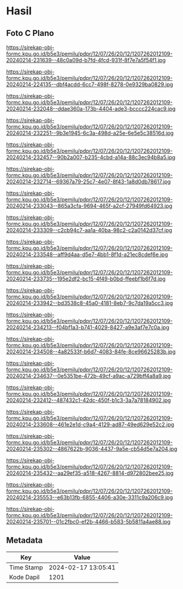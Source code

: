 # Hasil

## Foto C Plano

https://sirekap-obj-formc.kpu.go.id/b5e3/pemilu/pdpr/12/07/26/20/12/1207262012109-20240214-231639--48c0a09d-b7fd-4fcd-931f-8f7e7a5f54f1.jpg

https://sirekap-obj-formc.kpu.go.id/b5e3/pemilu/pdpr/12/07/26/20/12/1207262012109-20240214-224135--dbf4acdd-6cc7-498f-8278-0e9329ba0829.jpg

https://sirekap-obj-formc.kpu.go.id/b5e3/pemilu/pdpr/12/07/26/20/12/1207262012109-20240214-232048--ddae360a-173b-4404-ade3-bcccc224cac9.jpg

https://sirekap-obj-formc.kpu.go.id/b5e3/pemilu/pdpr/12/07/26/20/12/1207262012109-20240214-232251--9b3e1945-6c3a-498d-a25e-6e5e5c38516d.jpg

https://sirekap-obj-formc.kpu.go.id/b5e3/pemilu/pdpr/12/07/26/20/12/1207262012109-20240214-232457--90b2a007-b235-4cbd-a14a-88c3ec94b8a5.jpg

https://sirekap-obj-formc.kpu.go.id/b5e3/pemilu/pdpr/12/07/26/20/12/1207262012109-20240214-232714--69367a79-25c7-4e07-8f43-1a8d0db78617.jpg

https://sirekap-obj-formc.kpu.go.id/b5e3/pemilu/pdpr/12/07/26/20/12/1207262012109-20240214-233043--865a3cfa-9694-465f-a2cf-27949fd64923.jpg

https://sirekap-obj-formc.kpu.go.id/b5e3/pemilu/pdpr/12/07/26/20/12/1207262012109-20240214-233309--c2cb94c7-aa1a-40ba-98c2-c2a0142d37cf.jpg

https://sirekap-obj-formc.kpu.go.id/b5e3/pemilu/pdpr/12/07/26/20/12/1207262012109-20240214-233548--aff9d4aa-d5e7-4bb1-8f1d-a21ec8cdef6e.jpg

https://sirekap-obj-formc.kpu.go.id/b5e3/pemilu/pdpr/12/07/26/20/12/1207262012109-20240214-233735--195e2df2-bc15-4f49-b0bd-ffeebf1b6f7d.jpg

https://sirekap-obj-formc.kpu.go.id/b5e3/pemilu/pdpr/12/07/26/20/12/1207262012109-20240214-233942--bd3538c8-45a0-4181-8eb7-9c7da19a5cc3.jpg

https://sirekap-obj-formc.kpu.go.id/b5e3/pemilu/pdpr/12/07/26/20/12/1207262012109-20240214-234213--f04bf1a3-b741-4029-8427-a9e3af7e7c0a.jpg

https://sirekap-obj-formc.kpu.go.id/b5e3/pemilu/pdpr/12/07/26/20/12/1207262012109-20240214-234508--4a82533f-b6d7-4083-84fe-8ce96625283b.jpg

https://sirekap-obj-formc.kpu.go.id/b5e3/pemilu/pdpr/12/07/26/20/12/1207262012109-20240214-234637--0e5351be-472b-49cf-a9ac-a729bff4a8a9.jpg

https://sirekap-obj-formc.kpu.go.id/b5e3/pemilu/pdpr/12/07/26/20/12/1207262012109-20240214-232412--487432c1-42dc-450f-b1c3-3a7a78184902.jpg

https://sirekap-obj-formc.kpu.go.id/b5e3/pemilu/pdpr/12/07/26/20/12/1207262012109-20240214-233608--461e2e1d-c9a4-4129-ad87-49ed629e52c2.jpg

https://sirekap-obj-formc.kpu.go.id/b5e3/pemilu/pdpr/12/07/26/20/12/1207262012109-20240214-235302--4867622b-9036-4437-9a5e-cb54d5e7a204.jpg

https://sirekap-obj-formc.kpu.go.id/b5e3/pemilu/pdpr/12/07/26/20/12/1207262012109-20240214-235432--aa29ef35-a518-4267-8814-d972802bee25.jpg

https://sirekap-obj-formc.kpu.go.id/b5e3/pemilu/pdpr/12/07/26/20/12/1207262012109-20240214-235553--e63b13fb-6855-4406-a30e-3311c9a206c9.jpg

https://sirekap-obj-formc.kpu.go.id/b5e3/pemilu/pdpr/12/07/26/20/12/1207262012109-20240214-235701--01c2fbc0-ef2b-4466-b583-5b5811a4ae88.jpg


## Metadata

| Key        | Value               |
| ---------- | ------------------- |
| Time Stamp | 2024-02-17 13:05:41 |
| Kode Dapil | 1201                |




